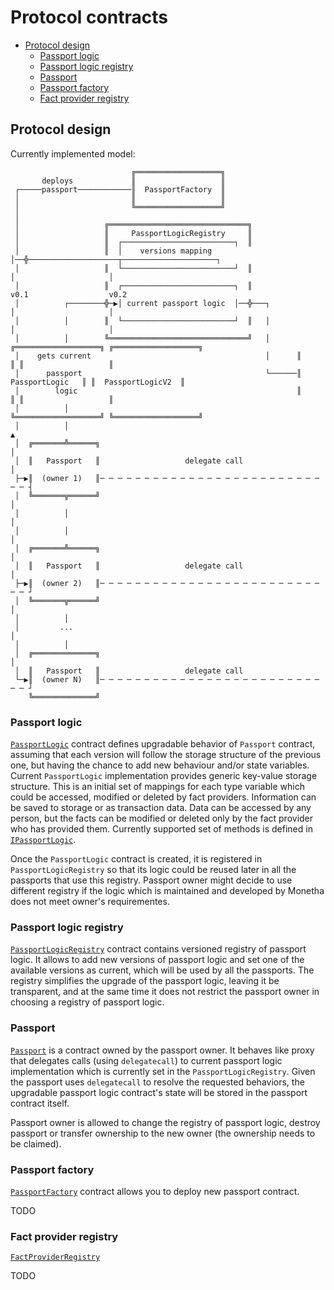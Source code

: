 # Protocol contracts

* [Protocol design](#protocol-design)
    * [Passport logic](#passport-logic)
    * [Passport logic registry](#passport-logic-registry)
    * [Passport](#passport)
    * [Passport factory](#passport-factory)
    * [Fact provider registry](#fact-provider-registry)

## Protocol design

Currently implemented model: 

                               ╔═══════════════════╗
           deploys             ║                   ║
     ┌─────passport────────────║  PassportFactory  ║
     │                         ║                   ║
     │                         ╚═══════════════════╝
     │
     │                   ╔═══════════════════════════════╗
     │                   ║     PassportLogicRegistry     ║
     │                   ║  ┌─────────────────────────┐  ║
     │                   ║  │    versions mapping     │──╬────────────────────┬─────────────────────┐
     │                   ║  └─────────────────────────┘  ║                    │                     │
     │                   ║  ┌─────────────────────────┐  ║                  v0.1                  v0.2
     │          ┌────────╬─▶│ current passport logic  │──╬───┐                │                     │
     │          │        ║  └─────────────────────────┘  ║   │                │                     │
     │          │        ╚═══════════════════════════════╝   │      ╔═══════════════════╗ ╔═══════════════════╗
     │    gets current                                       │      ║                   ║ ║                   ║
     │      passport                                         └──────║   PassportLogic   ║ ║  PassportLogicV2  ║
     │        logic                                                 ║                   ║ ║                   ║
     │          │                                                   ╚═══════════════════╝ ╚═══════════════════╝
     │          │                                                             ▲
     │  ╔═══════╩══════╗                                                      │
     │  ║   Passport   ║                   delegate call                      │
     ├─▶║  (owner 1)   ║─ ─ ─ ─ ─ ─ ─ ─ ─ ─ ─ ─ ─ ─ ─ ─ ─ ─ ─ ─ ─ ─ ─ ─ ─ ─ ─ ┤
     │  ╚═══════╦══════╝                                                      │
     │          │                                                             │
     │          │                                                             │
     │  ╔═══════╩══════╗                                                      │
     │  ║   Passport   ║                   delegate call                      │
     ├─▶║  (owner 2)   ║─ ─ ─ ─ ─ ─ ─ ─ ─ ─ ─ ─ ─ ─ ─ ─ ─ ─ ─ ─ ─ ─ ─ ─ ─ ─ ─ ┘
     │  ╚═══════╦══════╝                                                      │
     │          │
     │         ...                                                            │
     │          │
     │  ╔══════════════╗                                                      │
     │  ║   Passport   ║                   delegate call
     └─▶║  (owner N)   ║─ ─ ─ ─ ─ ─ ─ ─ ─ ─ ─ ─ ─ ─ ─ ─ ─ ─ ─ ─ ─ ─ ─ ─ ─ ─ ─ ┘
        ╚══════════════╝

### Passport logic

[`PassportLogic`](contracts/PassportLogic.sol) contract defines upgradable behavior of `Passport` contract, assuming that 
each version will follow the storage structure of the previous one, but having the chance to add new behaviour and/or state variables. 
Current `PassportLogic` implementation provides generic key-value storage structure. This is an initial set of mappings for 
each type variable which could be accessed, modified or deleted by fact providers. Information can be saved to storage or as transaction data.
Data can be accessed by any person, but the facts can be modified or deleted only by the fact provider who has provided them. Currently supported set of methods is defined in 
[`IPassportLogic`](contracts/IPassportLogic.sol).

Once the `PassportLogic` contract is created, it is registered in `PassportLogicRegistry` so that its logic 
could be reused later in all the passports that use this registry. Passport owner might decide to use different registry if the logic which is maintained and developed by Monetha does not meet owner's requirementes.

### Passport logic registry
  
[`PassportLogicRegistry`](contracts/PassportLogicRegistry.sol) contract contains versioned registry of passport logic.
It allows to add new versions of passport logic and set one of the available versions as current, which 
will be used by all the passports. The registry simplifies the upgrade of the passport logic, leaving it be transparent,
and at the same time it does not restrict the passport owner in choosing a registry of passport logic.

### Passport

[`Passport`](contracts/Passport.sol) is a contract owned by the passport owner. It behaves like proxy that delegates
calls (using `delegatecall`) to current passport logic implementation which is currently set in the `PassportLogicRegistry`.
Given the passport uses `delegatecall` to resolve the requested behaviors, the upgradable passport logic contract's state
will be stored in the passport contract itself.

Passport owner is allowed to change the registry of passport logic, destroy passport or transfer ownership to the new 
owner (the ownership needs to be claimed).

### Passport factory

[`PassportFactory`](contracts/PassportFactory.sol) contract allows you to deploy new passport contract.

TODO

### Fact provider registry

[`FactProviderRegistry`](contracts/FactProviderRegistry.sol)

TODO